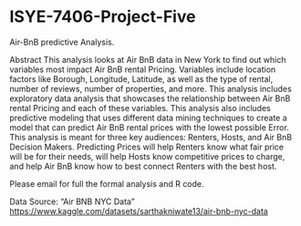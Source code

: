 # ISYE-7406-Project-Five
Air-BnB predictive Analysis.

Abstract
This analysis looks at Air BnB data in New York to find out which variables most impact Air
BnB rental Pricing. Variables include location factors like Borough, Longitude, Latitude, as
well as the type of rental, number of reviews, number of properties, and more. This
analysis includes exploratory data analysis that showcases the relationship between Air
BnB rental Pricing and each of these variables. This analysis also includes predictive
modeling that uses different data mining techniques to create a model that can predict Air
BnB rental prices with the lowest possible Error. This analysis is meant for three key
audiences: Renters, Hosts, and Air BnB Decision Makers. Predicting Prices will help
Renters know what fair price will be for their needs, will help Hosts know competitive
prices to charge, and help Air BnB know how to best connect Renters with the best host.

Please email for full the formal analysis and R code. 

Data Source:
“Air BNB NYC Data”
https://www.kaggle.com/datasets/sarthakniwate13/air-bnb-nyc-data
